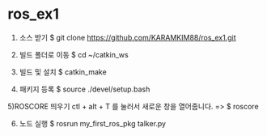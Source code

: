 # ros_ex1

1) 소스 받기
$ git clone https://github.com/KARAMKIM88/ros_ex1.git

2) 빌드 폴더로 이동
$ cd ~/catkin_ws

3) 빌드 및 설치
$ catkin_make

4) 패키지 등록 
$ source ./devel/setup.bash

5)ROSCORE 띄우기 ctl + alt + T 를 눌러서 새로운 창을 열어줍니다. => 
$ roscore

6) 노드 실행 
$ rosrun my_first_ros_pkg talker.py

